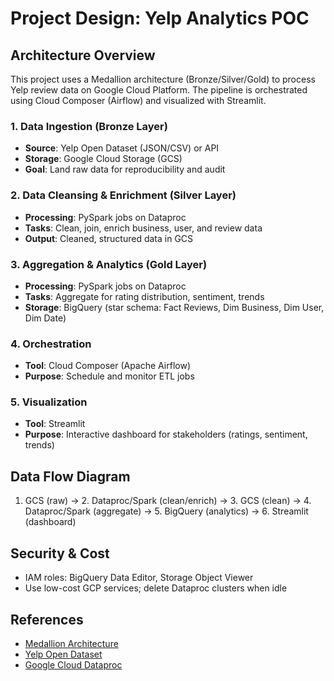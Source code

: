# Project Design: Yelp Analytics POC

## Architecture Overview

This project uses a Medallion architecture (Bronze/Silver/Gold) to process Yelp review data on Google Cloud Platform. The pipeline is orchestrated using Cloud Composer (Airflow) and visualized with Streamlit.

### 1. Data Ingestion (Bronze Layer)
- **Source**: Yelp Open Dataset (JSON/CSV) or API
- **Storage**: Google Cloud Storage (GCS)
- **Goal**: Land raw data for reproducibility and audit

### 2. Data Cleansing & Enrichment (Silver Layer)
- **Processing**: PySpark jobs on Dataproc
- **Tasks**: Clean, join, enrich business, user, and review data
- **Output**: Cleaned, structured data in GCS

### 3. Aggregation & Analytics (Gold Layer)
- **Processing**: PySpark jobs on Dataproc
- **Tasks**: Aggregate for rating distribution, sentiment, trends
- **Storage**: BigQuery (star schema: Fact Reviews, Dim Business, Dim User, Dim Date)

### 4. Orchestration
- **Tool**: Cloud Composer (Apache Airflow)
- **Purpose**: Schedule and monitor ETL jobs

### 5. Visualization
- **Tool**: Streamlit
- **Purpose**: Interactive dashboard for stakeholders (ratings, sentiment, trends)

## Data Flow Diagram

1. GCS (raw) → 2. Dataproc/Spark (clean/enrich) → 3. GCS (clean) → 4. Dataproc/Spark (aggregate) → 5. BigQuery (analytics) → 6. Streamlit (dashboard)

## Security & Cost
- IAM roles: BigQuery Data Editor, Storage Object Viewer
- Use low-cost GCP services; delete Dataproc clusters when idle

## References
- [Medallion Architecture](https://databricks.com/glossary/medallion-architecture)
- [Yelp Open Dataset](https://www.yelp.com/dataset)
- [Google Cloud Dataproc](https://cloud.google.com/dataproc) 